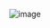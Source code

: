 ![image](https://github.com/Aliana89/Home_Work_44/assets/140052202/239c8186-4a80-4622-8c51-d76b0ff97b2a)

